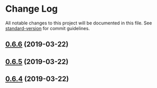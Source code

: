 # Change Log

All notable changes to this project will be documented in this file. See [standard-version](https://github.com/conventional-changelog/standard-version) for commit guidelines.

## [0.6.6](https://github.com/mariosant/imm/compare/v0.6.5...v0.6.6) (2019-03-22)



## [0.6.5](https://github.com/mariosant/imm/compare/v0.6.4...v0.6.5) (2019-03-22)



## [0.6.4](https://github.com/mariosant/imm/compare/v0.6.3...v0.6.4) (2019-03-22)
